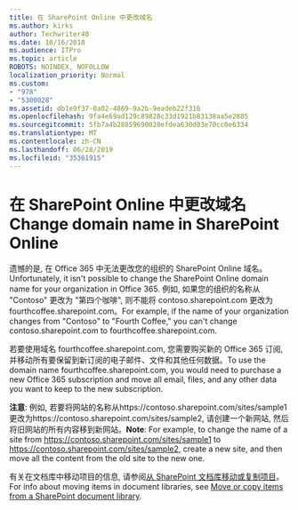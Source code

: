 ```yaml
---
title: 在 SharePoint Online 中更改域名
ms.author: kirks
author: Techwriter40
ms.date: 10/16/2018
ms.audience: ITPro
ms.topic: article
ROBOTS: NOINDEX, NOFOLLOW
localization_priority: Normal
ms.custom:
- "978"
- "5300028"
ms.assetid: db1e9f37-0a02-4869-9a2b-9eadeb22f318
ms.openlocfilehash: 9fa4e69ad129c89828c33d1921b83138aa5e2885
ms.sourcegitcommit: 5fb7a4b28859690020efdea630d03e70cc0e6334
ms.translationtype: MT
ms.contentlocale: zh-CN
ms.lasthandoff: 06/28/2019
ms.locfileid: "35361915"
---
```

# <a name="change-domain-name-in-sharepoint-online"></a><span data-ttu-id="48dc1-102">在 SharePoint Online 中更改域名</span><span class="sxs-lookup"><span data-stu-id="48dc1-102">Change domain name in SharePoint Online</span></span>

<span data-ttu-id="48dc1-103">遗憾的是, 在 Office 365 中无法更改您的组织的 SharePoint Online 域名。</span><span class="sxs-lookup"><span data-stu-id="48dc1-103">Unfortunately, it isn't possible to change the SharePoint Online domain name for your organization in Office 365.</span></span> <span data-ttu-id="48dc1-104">例如, 如果您的组织的名称从 "Contoso" 更改为 "第四个咖啡", 则不能将 contoso.sharepoint.com 更改为 fourthcoffee.sharepoint.com。</span><span class="sxs-lookup"><span data-stu-id="48dc1-104">For example, if the name of your organization changes from "Contoso" to "Fourth Coffee," you can't change contoso.sharepoint.com to fourthcoffee.sharepoint.com.</span></span>
  
<span data-ttu-id="48dc1-105">若要使用域名 fourthcoffee.sharepoint.com, 您需要购买新的 Office 365 订阅, 并移动所有要保留到新订阅的电子邮件、文件和其他任何数据。</span><span class="sxs-lookup"><span data-stu-id="48dc1-105">To use the domain name fourthcoffee.sharepoint.com, you would need to purchase a new Office 365 subscription and move all email, files, and any other data you want to keep to the new subscription.</span></span>
  
 <span data-ttu-id="48dc1-106">**注意**: 例如, 若要将网站的名称从https://contoso.sharepoint.com/sites/sample1更改为https://contoso.sharepoint.com/sites/sample2, 请创建一个新网站, 然后将旧网站的所有内容移到新网站。</span><span class="sxs-lookup"><span data-stu-id="48dc1-106">**Note**: For example, to change the name of a site from https://contoso.sharepoint.com/sites/sample1 to https://contoso.sharepoint.com/sites/sample2, create a new site, and then move all the content from the old site to the new one.</span></span>
  
<span data-ttu-id="48dc1-107">有关在文档库中移动项目的信息, 请参阅[从 SharePoint 文档库移动或复制项目](https://go.microsoft.com/fwlink/?linkid=2025831)。</span><span class="sxs-lookup"><span data-stu-id="48dc1-107">For info about moving items in document libraries, see [Move or copy items from a SharePoint document library](https://go.microsoft.com/fwlink/?linkid=2025831).</span></span>
  